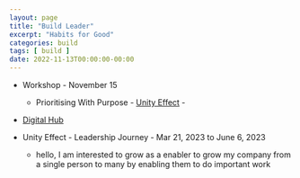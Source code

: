 ```yaml
---
layout: page
title: "Build Leader"
excerpt: "Habits for Good"
categories: build
tags: [ build ]
date: 2022-11-13T00:00:00-00:00
---
```


* Workshop - November 15 
  * Prioritising With Purpose - [Unity Effect](unityeffect.net) - 



* [Digital Hub](https://www.digitalhub.de/events/)

* Unity Effect - Leadership Journey - Mar 21, 2023 to  June 6, 2023
  * hello, I am interested to grow as a enabler to grow my company from a single person to many by enabling them to do important work
